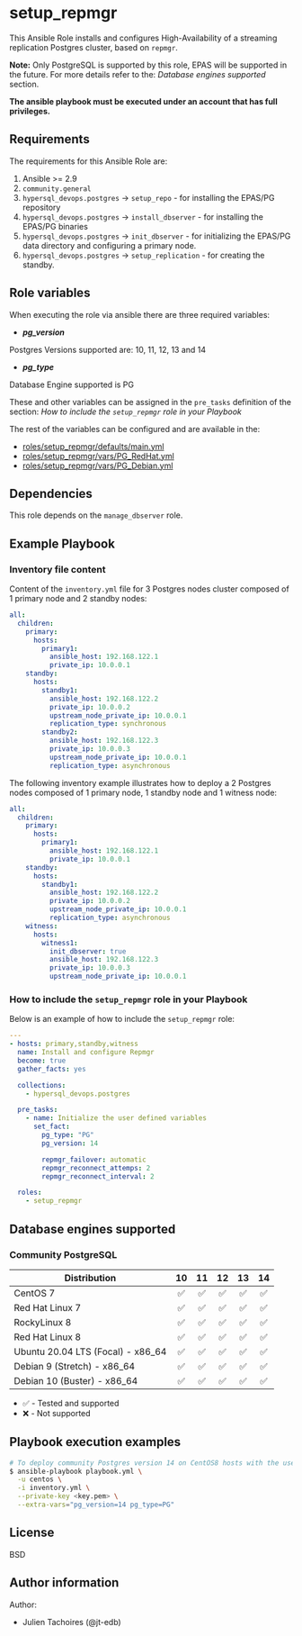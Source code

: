 # setup_repmgr

This Ansible Role installs and configures High-Availability of a streaming
replication Postgres cluster, based on `repmgr`.

**Note:**
Only PostgreSQL is supported by this role, EPAS will be supported in the future.
For more details refer to the: *Database engines supported* section.

**The ansible playbook must be executed under an account that has full
privileges.**

## Requirements

The requirements for this Ansible Role are:

  1. Ansible >= 2.9
  2. `community.general`
  3. `hypersql_devops.postgres` -> `setup_repo` - for installing the EPAS/PG
     repository
  4. `hypersql_devops.postgres` -> `install_dbserver` - for installing the EPAS/PG
     binaries
  5. `hypersql_devops.postgres` -> `init_dbserver` - for initializing the EPAS/PG
     data directory and configuring a primary node.
  6. `hypersql_devops.postgres` -> `setup_replication` - for creating the standby.

## Role variables

When executing the role via ansible there are three required variables:

  * ***pg_version***

  Postgres Versions supported are: 10, 11, 12, 13 and 14

  * ***pg_type***

  Database Engine supported is PG


These and other variables can be assigned in the `pre_tasks` definition of the
section: *How to include the `setup_repmgr` role in your Playbook*

The rest of the variables can be configured and are available in the:

  * [roles/setup_repmgr/defaults/main.yml](./defaults/main.yml) 
  * [roles/setup_repmgr/vars/PG_RedHat.yml](./vars/PG_RedHat.yml) 
  * [roles/setup_repmgr/vars/PG_Debian.yml](./vars/PG_Debian.yml) 

## Dependencies

This role depends on the `manage_dbserver` role.

## Example Playbook

### Inventory file content

Content of the `inventory.yml` file for 3 Postgres nodes cluster composed of 1
primary node and 2 standby nodes:

```yaml
all:
  children:
    primary:
      hosts:
        primary1:
          ansible_host: 192.168.122.1
          private_ip: 10.0.0.1
    standby:
      hosts:
        standby1:
          ansible_host: 192.168.122.2
          private_ip: 10.0.0.2
          upstream_node_private_ip: 10.0.0.1
          replication_type: synchronous
        standby2:
          ansible_host: 192.168.122.3
          private_ip: 10.0.0.3
          upstream_node_private_ip: 10.0.0.1
          replication_type: asynchronous
```

The following inventory example illustrates how to deploy a 2 Postgres nodes
composed of 1 primary node, 1 standby node and 1 witness node:

```yaml
all:
  children:
    primary:
      hosts:
        primary1:
          ansible_host: 192.168.122.1
          private_ip: 10.0.0.1
    standby:
      hosts:
        standby1:
          ansible_host: 192.168.122.2
          private_ip: 10.0.0.2
          upstream_node_private_ip: 10.0.0.1
          replication_type: asynchronous
    witness:
      hosts:
        witness1:
          init_dbserver: true
          ansible_host: 192.168.122.3
          private_ip: 10.0.0.3
          upstream_node_private_ip: 10.0.0.1
```


### How to include the `setup_repmgr` role in your Playbook

Below is an example of how to include the `setup_repmgr` role:

```yaml
---
- hosts: primary,standby,witness
  name: Install and configure Repmgr
  become: true
  gather_facts: yes

  collections:
    - hypersql_devops.postgres

  pre_tasks:
    - name: Initialize the user defined variables
      set_fact:
        pg_type: "PG"
        pg_version: 14

        repmgr_failover: automatic
        repmgr_reconnect_attemps: 2
        repmgr_reconnect_interval: 2

  roles:
    - setup_repmgr
```

## Database engines supported

### Community PostgreSQL

| Distribution                      |               10 |               11 |               12 |               13 |               14 |
| --------------------------------- |:----------------:|:----------------:|:----------------:|:----------------:|:----------------:|
| CentOS 7                          |:white_check_mark:|:white_check_mark:|:white_check_mark:|:white_check_mark:|:white_check_mark:|
| Red Hat Linux 7                   |:white_check_mark:|:white_check_mark:|:white_check_mark:|:white_check_mark:|:white_check_mark:|
| RockyLinux 8                      |:white_check_mark:|:white_check_mark:|:white_check_mark:|:white_check_mark:|:white_check_mark:|
| Red Hat Linux 8                   |:white_check_mark:|:white_check_mark:|:white_check_mark:|:white_check_mark:|:white_check_mark:|
| Ubuntu 20.04 LTS (Focal) - x86_64 |:white_check_mark:|:white_check_mark:|:white_check_mark:|:white_check_mark:|:white_check_mark:|
| Debian 9 (Stretch) - x86_64       |:white_check_mark:|:white_check_mark:|:white_check_mark:|:white_check_mark:|:white_check_mark:|
| Debian 10 (Buster) - x86_64       |:white_check_mark:|:white_check_mark:|:white_check_mark:|:white_check_mark:|:white_check_mark:|

- :white_check_mark: - Tested and supported
- :x: - Not supported

## Playbook execution examples

```bash
# To deploy community Postgres version 14 on CentOS8 hosts with the user centos
$ ansible-playbook playbook.yml \
  -u centos \
  -i inventory.yml \
  --private-key <key.pem> \
  --extra-vars="pg_version=14 pg_type=PG"
```

## License

BSD

## Author information

Author:

  * Julien Tachoires (@jt-edb)
